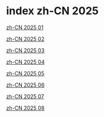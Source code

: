 # index zh-CN 2025

<a href="./01">zh-CN 2025 01</a>

<a href="./02">zh-CN 2025 02</a>

<a href="./03">zh-CN 2025 03</a>

<a href="./04">zh-CN 2025 04</a>

<a href="./05">zh-CN 2025 05</a>

<a href="./06">zh-CN 2025 06</a>

<a href="./07">zh-CN 2025 07</a>

<a href="./08">zh-CN 2025 08</a>
